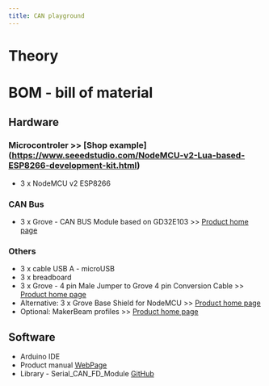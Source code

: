 ```yaml
---
title: CAN playground
---
```

# Theory

# BOM - bill of material
## Hardware
### Microcontroler  >> [Shop example] (https://www.seeedstudio.com/NodeMCU-v2-Lua-based-ESP8266-development-kit.html)
- 3 x NodeMCU v2 ESP8266 
### CAN Bus
- 3 x Grove - CAN BUS Module based on GD32E103 >> [Product home page](https://www.seeedstudio.com/Grove-CAN-BUS-Module-based-on-GD32E103-p-5456.html)
### Others
- 3 x cable USB A - microUSB
- 3 x breadboard
- 3 x Grove - 4 pin Male Jumper to Grove 4 pin Conversion Cable >> [Product home page](https://www.seeedstudio.com/Grove-4-pin-Male-Jumper-to-Grove-4-pin-Conversion-Cable-5-PCs-per-Pack.html)
- Alternative: 3 x Grove Base Shield for NodeMCU  >> [Product home page](https://www.seeedstudio.com/Grove-Base-Shield-for-NodeMCU.html) 
- Optional: MakerBeam profiles >> [Product home page](https://www.makerbeam.com)

## Software
- Arduino IDE
- Product manual [WebPage](https://docs.longan-labs.cc/114992978/)
- Library - Serial_CAN_FD_Module [GitHub](https://github.com/Longan-Labs/Serial_CAN_FD_Module)

